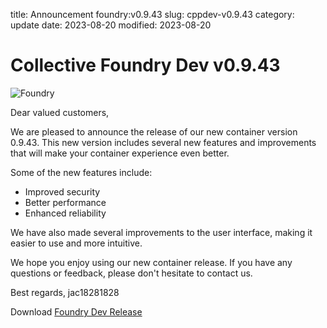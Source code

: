 title: Announcement foundry:v0.9.43
slug: cppdev-v0.9.43
category: update
date: 2023-08-20
modified: 2023-08-20

# Collective Foundry Dev v0.9.43

![Foundry]({static}/images/universe/foundry.png)

Dear valued customers,

We are pleased to announce the release of our new container version 0.9.43. This new version includes several new features and improvements that will make your container experience even better.

Some of the new features include:

- Improved security
- Better performance
- Enhanced reliability

We have also made several improvements to the user interface, making it easier to use and more intuitive.

We hope you enjoy using our new container release. If you have any questions or feedback, please don't hesitate to contact us.

Best regards,
jac18281828

Download [Foundry Dev Release](https://github.com/collectivexyz/foundry/pkgs/container/foundry/115097868?tag=v0.9.43)



